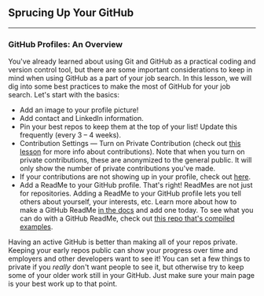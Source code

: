 ## Sprucing Up Your GitHub
---

### GitHub Profiles: An Overview

You've already learned about using Git and GitHub as a practical coding and version control tool, but there are some important considerations to keep in mind when using GitHub as a part of your job search. In this lesson, we will dig into some best practices to make the most of GitHub for your job search.  Let's start with the basics: 

* Add an image to your profile picture!
* Add contact and LinkedIn information.
* Pin your best repos to keep them at the top of your list! Update this frequently (every 3 – 4 weeks).
* Contribution Settings — Turn on Private Contribution (check out [this lesson](https://www.learnhowtoprogram.com/introduction-to-programming/git-html-and-css/commit-trailers-and-github-contributions) for more info about contributions). Note that when you turn on private contributions, these are anonymized to the general public. It will only show the number of private contributions you've made. 
* If your contributions are not showing up in your profile, check out [here](https://docs.github.com/en/github/setting-up-and-managing-your-github-profile/why-are-my-contributions-not-showing-up-on-my-profile).
* Add a ReadMe to your GitHub profile. That's right! ReadMes are not just for repositories. Adding a ReadMe to your GitHub profile lets you tell others about yourself, your interests, etc. Learn more about how to make a GitHub ReadMe [in the docs](https://docs.github.com/en/account-and-profile/setting-up-and-managing-your-github-profile/customizing-your-profile/managing-your-profile-readme) and add one today. To see what you can do with a GitHub ReadMe, check out [this repo that's compiled examples](https://github.com/abhisheknaiidu/awesome-github-profile-readme).


Having an active GitHub is better than making all of your repos private. Keeping your early repos public can show your progress over time and employers and other developers want to see it! You can set a few things to private if you _really_ don't want people to see it, but otherwise try to keep some of your older work still in your GitHub. Just make sure your main page is your best work up to that point.